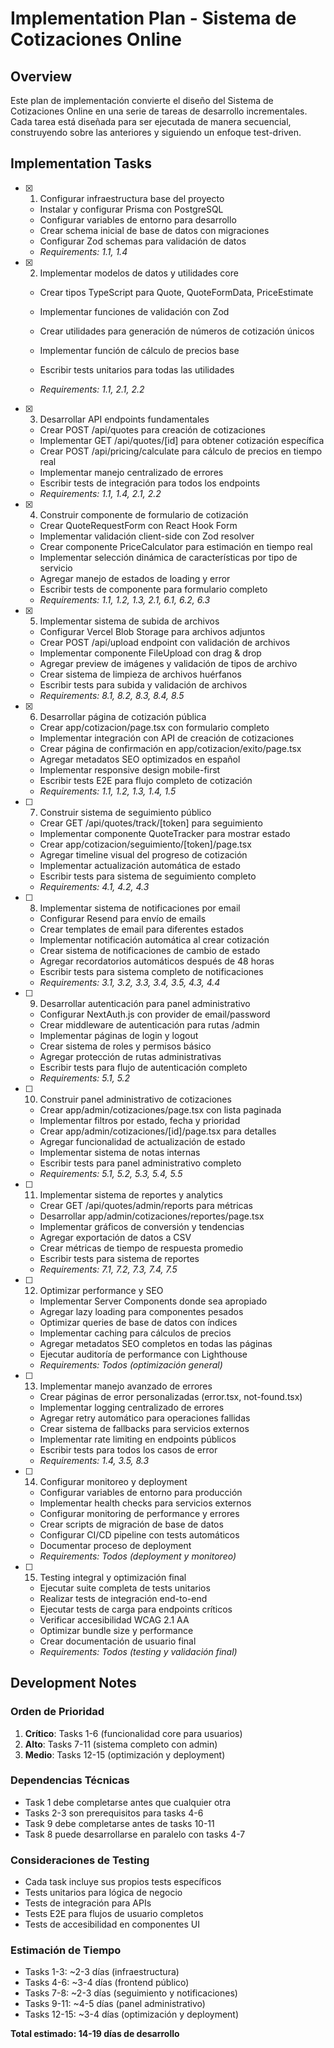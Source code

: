 # Implementation Plan - Sistema de Cotizaciones Online

## Overview

Este plan de implementación convierte el diseño del Sistema de Cotizaciones Online en una serie de tareas de desarrollo incrementales. Cada tarea está diseñada para ser ejecutada de manera secuencial, construyendo sobre las anteriores y siguiendo un enfoque test-driven.

## Implementation Tasks

- [x] 1. Configurar infraestructura base del proyecto

  - Instalar y configurar Prisma con PostgreSQL
  - Configurar variables de entorno para desarrollo
  - Crear schema inicial de base de datos con migraciones
  - Configurar Zod schemas para validación de datos
  - _Requirements: 1.1, 1.4_

- [x] 2. Implementar modelos de datos y utilidades core

  - Crear tipos TypeScript para Quote, QuoteFormData, PriceEstimate
  - Implementar funciones de validación con Zod
  - Crear utilidades para generación de números de cotización únicos
  - Implementar función de cálculo de precios base
  - Escribir tests unitarios para todas las utilidades

  - _Requirements: 1.1, 2.1, 2.2_

- [x] 3. Desarrollar API endpoints fundamentales

  - Crear POST /api/quotes para creación de cotizaciones
  - Implementar GET /api/quotes/[id] para obtener cotización específica
  - Crear POST /api/pricing/calculate para cálculo de precios en tiempo real
  - Implementar manejo centralizado de errores
  - Escribir tests de integración para todos los endpoints
  - _Requirements: 1.1, 1.4, 2.1, 2.2_

- [x] 4. Construir componente de formulario de cotización

  - Crear QuoteRequestForm con React Hook Form
  - Implementar validación client-side con Zod resolver
  - Crear componente PriceCalculator para estimación en tiempo real
  - Implementar selección dinámica de características por tipo de servicio
  - Agregar manejo de estados de loading y error
  - Escribir tests de componente para formulario completo
  - _Requirements: 1.1, 1.2, 1.3, 2.1, 6.1, 6.2, 6.3_

- [x] 5. Implementar sistema de subida de archivos
  - Configurar Vercel Blob Storage para archivos adjuntos
  - Crear POST /api/upload endpoint con validación de archivos
  - Implementar componente FileUpload con drag & drop
  - Agregar preview de imágenes y validación de tipos de archivo
  - Crear sistema de limpieza de archivos huérfanos
  - Escribir tests para subida y validación de archivos
  - _Requirements: 8.1, 8.2, 8.3, 8.4, 8.5_

- [x] 6. Desarrollar página de cotización pública


  - Crear app/cotizacion/page.tsx con formulario completo
  - Implementar integración con API de creación de cotizaciones
  - Crear página de confirmación en app/cotizacion/exito/page.tsx
  - Agregar metadatos SEO optimizados en español
  - Implementar responsive design mobile-first
  - Escribir tests E2E para flujo completo de cotización
  - _Requirements: 1.1, 1.2, 1.3, 1.4, 1.5_

- [ ] 7. Construir sistema de seguimiento público

  - Crear GET /api/quotes/track/[token] para seguimiento
  - Implementar componente QuoteTracker para mostrar estado
  - Crear app/cotizacion/seguimiento/[token]/page.tsx
  - Agregar timeline visual del progreso de cotización
  - Implementar actualización automática de estado
  - Escribir tests para sistema de seguimiento completo
  - _Requirements: 4.1, 4.2, 4.3_

- [ ] 8. Implementar sistema de notificaciones por email

  - Configurar Resend para envío de emails
  - Crear templates de email para diferentes estados
  - Implementar notificación automática al crear cotización
  - Crear sistema de notificaciones de cambio de estado
  - Agregar recordatorios automáticos después de 48 horas
  - Escribir tests para sistema completo de notificaciones
  - _Requirements: 3.1, 3.2, 3.3, 3.4, 3.5, 4.3, 4.4_

- [ ] 9. Desarrollar autenticación para panel administrativo

  - Configurar NextAuth.js con provider de email/password
  - Crear middleware de autenticación para rutas /admin
  - Implementar páginas de login y logout
  - Crear sistema de roles y permisos básico
  - Agregar protección de rutas administrativas
  - Escribir tests para flujo de autenticación completo
  - _Requirements: 5.1, 5.2_

- [ ] 10. Construir panel administrativo de cotizaciones

  - Crear app/admin/cotizaciones/page.tsx con lista paginada
  - Implementar filtros por estado, fecha y prioridad
  - Crear app/admin/cotizaciones/[id]/page.tsx para detalles
  - Agregar funcionalidad de actualización de estado
  - Implementar sistema de notas internas
  - Escribir tests para panel administrativo completo
  - _Requirements: 5.1, 5.2, 5.3, 5.4, 5.5_

- [ ] 11. Implementar sistema de reportes y analytics

  - Crear GET /api/quotes/admin/reports para métricas
  - Desarrollar app/admin/cotizaciones/reportes/page.tsx
  - Implementar gráficos de conversión y tendencias
  - Agregar exportación de datos a CSV
  - Crear métricas de tiempo de respuesta promedio
  - Escribir tests para sistema de reportes
  - _Requirements: 7.1, 7.2, 7.3, 7.4, 7.5_

- [ ] 12. Optimizar performance y SEO

  - Implementar Server Components donde sea apropiado
  - Agregar lazy loading para componentes pesados
  - Optimizar queries de base de datos con índices
  - Implementar caching para cálculos de precios
  - Agregar metadatos SEO completos en todas las páginas
  - Ejecutar auditoría de performance con Lighthouse
  - _Requirements: Todos (optimización general)_

- [ ] 13. Implementar manejo avanzado de errores

  - Crear páginas de error personalizadas (error.tsx, not-found.tsx)
  - Implementar logging centralizado de errores
  - Agregar retry automático para operaciones fallidas
  - Crear sistema de fallbacks para servicios externos
  - Implementar rate limiting en endpoints públicos
  - Escribir tests para todos los casos de error
  - _Requirements: 1.4, 3.5, 8.3_

- [ ] 14. Configurar monitoreo y deployment

  - Configurar variables de entorno para producción
  - Implementar health checks para servicios externos
  - Configurar monitoring de performance y errores
  - Crear scripts de migración de base de datos
  - Configurar CI/CD pipeline con tests automáticos
  - Documentar proceso de deployment
  - _Requirements: Todos (deployment y monitoreo)_

- [ ] 15. Testing integral y optimización final
  - Ejecutar suite completa de tests unitarios
  - Realizar tests de integración end-to-end
  - Ejecutar tests de carga para endpoints críticos
  - Verificar accesibilidad WCAG 2.1 AA
  - Optimizar bundle size y performance
  - Crear documentación de usuario final
  - _Requirements: Todos (testing y validación final)_

## Development Notes

### Orden de Prioridad

1. **Crítico**: Tasks 1-6 (funcionalidad core para usuarios)
2. **Alto**: Tasks 7-11 (sistema completo con admin)
3. **Medio**: Tasks 12-15 (optimización y deployment)

### Dependencias Técnicas

- Task 1 debe completarse antes que cualquier otra
- Tasks 2-3 son prerequisitos para tasks 4-6
- Task 9 debe completarse antes de tasks 10-11
- Task 8 puede desarrollarse en paralelo con tasks 4-7

### Consideraciones de Testing

- Cada task incluye sus propios tests específicos
- Tests unitarios para lógica de negocio
- Tests de integración para APIs
- Tests E2E para flujos de usuario completos
- Tests de accesibilidad en componentes UI

### Estimación de Tiempo

- Tasks 1-3: ~2-3 días (infraestructura)
- Tasks 4-6: ~3-4 días (frontend público)
- Tasks 7-8: ~2-3 días (seguimiento y notificaciones)
- Tasks 9-11: ~4-5 días (panel administrativo)
- Tasks 12-15: ~3-4 días (optimización y deployment)

**Total estimado: 14-19 días de desarrollo**
